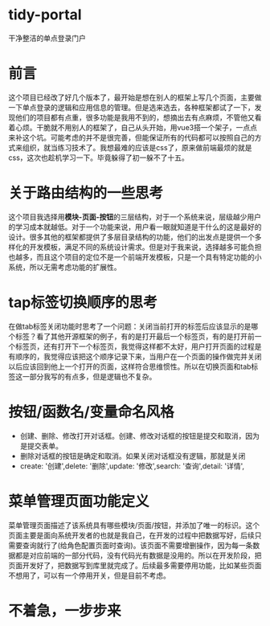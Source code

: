 # tidy-portal
干净整洁的单点登录门户
# 前言
这个项目已经改了好几个版本了，最开始是想在别人的框架上写几个页面，主要做一下单点登录的逻辑和应用信息的管理。但是选来选去，各种框架都试了一下，发现他们的项目都有点重，很多功能是我用不到的，想摘出去有点麻烦，不管他又看着心烦。干脆就不用别人的框架了，自己从头开始，用vue3搭一个架子，一点点来补这个坑。可能考虑的并不是很完善，但能保证所有的代码都可以按照自己的方式来组织，就当练习技术了。我想最难的应该是css了，原来做前端最烦的就是css，这次也趁机学习一下。毕竟躲得了初一躲不了十五。

# 关于路由结构的一些思考
这个项目我选择用**模块-页面-按钮**的三层结构，对于一个系统来说，层级越少用户的学习成本就越低。对于一个功能来说，用户看一眼就知道是干什么的这是最好的设计。很多其他的框架都提供了多层目录结构的功能，他们的出发点是提供一个多样化的开发模板，满足不同的系统设计需求。但是对于我来说，选择越多可能负担也越多，而且这个项目的定位不是一个前端开发模板，只是一个具有特定功能的小系统，所以无需考虑功能的扩展性。
# tap标签切换顺序的思考
在做tab标签关闭功能时思考了一个问题：关闭当前打开的标签后应该显示的是哪个标签？看了其他开源框架的例子，有的是打开最后一个标签页，有的是打开前一个标签页，还有打开下一个标签页，我觉得这样都不太好，用户打开页面的过程是有顺序的，我觉得应该把这个顺序记录下来，当用户在一个页面的操作做完并关闭以后应该回到他上一个打开的页面，这样符合思维惯性。所以在切换页面和tab标签这一部分我写的有点多，但是逻辑也不复杂。

# 按钮/函数名/变量命名风格
- 创建、删除、修改打开对话框。创建、修改对话框的按钮是提交和取消，因为是提交表单。
- 删除对话框的按钮是确定和取消。如果关闭对话框没有逻辑，那就是关闭
- create: '创建',delete: '删除',update: '修改',search: '查询',detail: '详情',

# 菜单管理页面功能定义
菜单管理页面描述了该系统具有哪些模块/页面/按钮，并添加了唯一的标识。这个页面主要是面向系统开发者的也就是我自己，在开发的过程中把数据写好，后续只需要查询就行了(给角色配置页面时查询)。该页面不需要增删操作，因为每一条数据都是对应前端的一部分代码，没有代码光有数据是没用的。所以在开发阶段，把页面开发好了，把数据写到库里就完成了。后续最多需要停用功能，比如某些页面不想用了，可以有一个停用开关，但是目前不考虑。




# 不着急，一步步来


